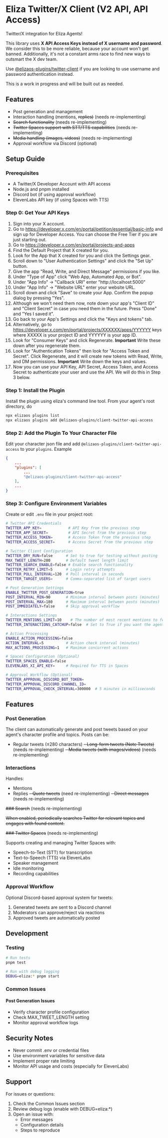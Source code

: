 # Eliza Twitter/X Client (V2 API, API Access)

Twitter/X integration for Eliza Agents!

This library uses **X API Access Keys instead of X username and password**.
We consider this to be more reliable, because your account won't get banned.
Additionally, it's not a constant arms race to find new ways to outsmart the X dev team.

Use [@elizaos-plugins/twitter-client](https://github.com/elizaos-plugins/client-twitter) if you are looking to use username and password authentication instead.

This is a work in progress and will be built out as needed.

## Features

- Post generation and management
- Interaction handling (mentions, ~~replies)~~ (needs re-implementing)
- ~~Search functionality~~ (needs re-implementing)
- ~~Twitter Spaces support with STT/TTS capabilities~~ (needs re-implementing)
- ~~Media handling (images, videos)~~ (needs re-implementing)
- Approval workflow via Discord (optional)

## Setup Guide

### Prerequisites

- A Twitter/X Developer Account with API access
- Node.js and pnpm installed
- Discord bot (if using approval workflow)
- ElevenLabs API key (if using Spaces with TTS)

### Step 0: Get Your API Keys

1. Sign into your X account.
2. Go to https://developer.x.com/en/portal/petition/essential/basic-info and sign up for Developer Access. You can choose the Free Tier if you are just starting out.
3. Go to https://developer.x.com/en/portal/projects-and-apps
4. Find the Default Project that X created for you.
5. Look for the App that X created for you and click the Settings gear.
6. Scroll down to "User Authentication Settings" and click the "Set Up" button.
7. Give the app "Read, Write, and Direct Message" permissions if you like.
8. Under "Type of App" click "Web App, Automated App, or Bot".
9. Under "App Info" -> "Callback URI" enter "http://localhost:5000"
10. Under "App Info" -> "Website URL" enter your website URL.
11. Scroll down and click "Save" to create your App. Confirm the popup dialog by pressing "Yes".
12. Although we won't need them now, note down your app's "Client ID" and "Client Secret" in case you need them in the future. Press "Done" and "Yes I saved it".
13. Go back to your App's Settings and click the "Keys and tokens" tab.
14. Alternatively, go to https://developer.x.com/en/portal/projects/XXXXXX/apps/YYYYYY keys where XXXXX is your project ID and YYYYYY is your app ID.
15. Look for "Consumer Keys" and click Regenerate. **Important** Write these down after you regenerate them.
16. Look for "Authentication Tokens" then look for "Access Token and Secret". Click Regenerate, and it will create new tokens with Read, Write, and DM permissions. **Important** Write down the keys and values.
17. Now you can use your API Key, API Secret, Access Token, and Access Secret to authenticate your user and use the API. We will do this in Step 3 below.   

### Step 1: Install the Plugin

Install the plugin using eliza's command line tool.
From your agent's root directory, do

```bash
npx elizaos plugins list
npx elizaos plugins add @elizaos-plugins/client-twitter-api-access
```

### Step 2: Add the Plugin To Your Character File

Edit your character json file and add `@elizaos-plugins/client-twitter-api-access` to your `plugins`.
Example

```json
{
    ...
    "plugins": [
        ...
        "@elizaos-plugins/client-twitter-api-access"
    ],
    ...
}
```

### Step 3: Configure Environment Variables

Create or edit `.env` file in your project root:

```bash
# Twitter API Credentials
TWITTER_APP_KEY=            # API Key from the previous step
TWITTER_APP_SECRET=         # API Secret from the previous step
TWITTER_ACCESS_TOKEN=       # Access Token from the previous step
TWITTER_ACCESS_SECRET=      # Access Secret from the previous step

# Twitter Client Configuration
TWITTER_DRY_RUN=false      # Set to true for testing without posting
MAX_TWEET_LENGTH=280       # Default tweet length limit
TWITTER_SEARCH_ENABLE=false # Enable search functionality
TWITTER_RETRY_LIMIT=5      # Login retry attempts
TWITTER_POLL_INTERVAL=120  # Poll interval in seconds
TWITTER_TARGET_USERS=      # Comma-separated list of target users

# Post Generation Settings
ENABLE_TWITTER_POST_GENERATION=true
POST_INTERVAL_MIN=90       # Minimum interval between posts (minutes)
POST_INTERVAL_MAX=180      # Maximum interval between posts (minutes)
POST_IMMEDIATELY=false     # Skip approval workflow

# Interactions Settings
TWITTER_MENTIONS_LIMIT=10    # The number of most recent mentions to fetch and respond to
TWITTER_INTERACTIONS_CATCHUP=false  # Set to True if you want the agent to add recent mentions to its database, without responding to them. This is useful if you have to delete your database for whatever reason

# Action Processing
ENABLE_ACTION_PROCESSING=false
ACTION_INTERVAL=5          # Action check interval (minutes)
MAX_ACTIONS_PROCESSING=1   # Maximum concurrent actions

# Spaces Configuration (Optional)
TWITTER_SPACES_ENABLE=false
ELEVENLABS_XI_API_KEY=     # Required for TTS in Spaces

# Approval Workflow (Optional)
TWITTER_APPROVAL_DISCORD_BOT_TOKEN=
TWITTER_APPROVAL_DISCORD_CHANNEL_ID=
TWITTER_APPROVAL_CHECK_INTERVAL=300000  # 5 minutes in milliseconds
```

## Features

### Post Generation

The client can automatically generate and post tweets based on your agent's character profile and topics. Posts can be:
- Regular tweets (≤280 characters)
~~- Long-form tweets (Note Tweets)~~ (needs re-implementing)
~~- Media tweets (with images/videos)~~ (needs re-implementing)

### Interactions

Handles:
- Mentions
- Replies
~~- Quote tweets~~ (need re-implementing)
~~- Direct messages~~ (needs re-implementing)

~~### Search~~ (needs re-implementing)

~~When enabled, periodically searches Twitter for relevant topics and engages with found content.~~

~~### Twitter Spaces~~ (needs re-implementing)

Supports creating and managing Twitter Spaces with:
- Speech-to-Text (STT) for transcription
- Text-to-Speech (TTS) via ElevenLabs
- Speaker management
- Idle monitoring
- Recording capabilities

### Approval Workflow

Optional Discord-based approval system for tweets:
1. Generated tweets are sent to a Discord channel
2. Moderators can approve/reject via reactions
3. Approved tweets are automatically posted

## Development

### Testing

```bash
# Run tests
pnpm test

# Run with debug logging
DEBUG=eliza:* pnpm start
```

### Common Issues

#### Post Generation Issues
- Verify character profile configuration
- Check MAX_TWEET_LENGTH setting
- Monitor approval workflow logs

## Security Notes

- Never commit .env or credential files
- Use environment variables for sensitive data
- Implement proper rate limiting
- Monitor API usage and costs (especially for ElevenLabs)

## Support

For issues or questions:
1. Check the Common Issues section
2. Review debug logs (enable with DEBUG=eliza:*)
3. Open an issue with:
   - Error messages
   - Configuration details
   - Steps to reproduce
